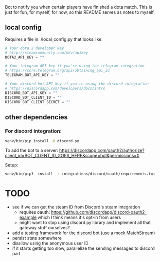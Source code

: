 Bot to notify you when certain players have finished a dota match.
This is just for fun, for myself, for now, so this README serves as notes to myself.

## local config
Requires a file in ./local_config.py that looks like:

```python
# Your dota 2 developer key
# http://steamcommunity.com/dev/apikey
DOTA2_API_KEY = ""

# Your telegram API key if you're using the telegram integration
# https://core.telegram.org/api/obtaining_api_id
TELEGRAM_BOT_API_KEY = ""

# Your discord bot API key if you're using the discord integration
# https://discordapp.com/developers/docs/intro
DISCORD_BOT_API_KEY = ""
DISCORD_BOT_CLIENT_ID = ""
DISCORD_BOT_CLIENT_SECRET = ""
```

## other dependencies
### For discord integration:
```bash
venv/bin/pip install -U discord.py
```

To add the bot to a server: https://discordapp.com/oauth2/authorize?client_id=BOT_CLIENT_ID_GOES_HERE&scope=bot&permissions=0

Setup:
```bash
venv/bin/pip3  install -r integrations/discord/oauth/requirements.txt
```

# TODO
* see if we can get the steam ID from Discord's steam integration
    * requires oauth: https://github.com/discordapp/discord-oauth2-example which I think means it's opt-in from users
    * might want to stop using discord.py library and implement all that gateway stuff ourselves?
* add a testing framework for the discord bot (use a mock MatchStream)
* persist state somewhere
* disallow using the anonymous user ID
* if it starts getting too slow, parallelize the sending messages to discord part

